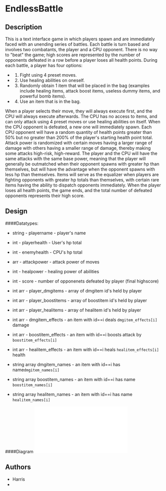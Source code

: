 # EndlessBattle

## Description
This is a text interface game in which players spawn and are immediately faced with an unending series of battles. Each battle is turn based and involves two combatants, the player and a CPU opponent. There is no way to "beat" the game; high scores are represented by the number of opponents defeated in a row before a player loses all health points. During each battle, a player has four options:
  * 1) Fight using 4 preset moves.
  * 2) Use healing abilities on oneself.
  * 3) Randomly obtain 1 item that will be placed in the bag (examples include healing items, attack boost items, useless dummy items, and powerful bomb items). 
  * 4) Use an item that is in the bag.

When a player selects their move, they will always execute first, and the CPU will always execute afterwards. The CPU has no access to items, and can only attack using 4 preset moves or use healing abilities on itself. When the CPU opponent is defeated, a new one will immediately spawn. Each CPU opponent will have a random quantity of health points greater than 50% but no greater than 200% of the player's starting health point total. Attack power is randomized with certain moves having a larger range of damage with others having a smaller range of damage, thereby making some attacks high-risk, high-reward. The player and the CPU will have the same attacks with the same base power, meaning that the player will generally be outmatched when their opponent spawns with greater hp than themselves, but will have the advantage when the opponent spawns with less hp than themselves. Items will serve as the equalizer when players are fighting opponents with greater hp totals than themselves, with certain rare items having the ability to dispatch opponents immediately. When the player loses all health points, the game ends, and the total number of defeated opponents represents their high score.   

## Design
####Datatypes:
* string - playername - player's name
* int - playerhealth - User's hp total
* int - enemyhealth - CPU's hp total
* arr - attackpower - attack power of moves
* int - healpower - healing power of abilities
* int - score - number of opponenets defeated by player (final highscore)

* int arr - player_dmgitems - array of dmgitem id's held by player
* int arr - player_boostitems - array of boostitem id's held by player
* int arr - player_healitems - array of healitem id's held by player

* int arr - dmgitem_effects - an item with id==i deals `dmgitem_effects[i]` damage
* int arr - boostitem_effects - an item with id==i boosts attack by `boostitem_effects[i]`
* int arr - healitem_effects - an item with id==i heals `healitem_effects[i]` health

* string array dmgitem_names - an item with id==i has name`dmgitem_names[i]`
* string array boostitem_names - an item with id==i has name `boostitem_names[i]`
* string array healitem_names - an item with id==i has name `healitem_names[i]`

####Diagram
![See EndlessBattleDia.pdf](EndlessBattleDia.pdf)


## Authors
 - Harris
 - 

